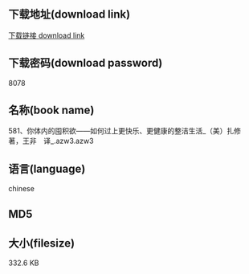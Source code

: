 ## 下载地址(download link)
[下载链接 download link](https://voluble-croquembouche-d321dc.netlify.app/?s=581%E3%80%81%E4%BD%A0%E4%BD%93%E5%86%85%E7%9A%84%E5%9B%A4%E7%A7%AF%E6%AC%B2%E2%80%94%E2%80%94%E5%A6%82%E4%BD%95%E8%BF%87%E4%B8%8A%E6%9B%B4%E5%BF%AB%E4%B9%90%E3%80%81%E6%9B%B4%E5%81%A5%E5%BA%B7%E7%9A%84%E6%95%B4%E6%B4%81%E7%94%9F%E6%B4%BB_%EF%BC%88%E7%BE%8E%EF%BC%89%E6%89%8E%E4%BF%AE%E3%80%80%E8%91%97%EF%BC%8C%E7%8E%8B%E9%9D%9E%E3%80%80%E8%AF%91_.azw3)

## 下载密码(download password)
8078

## 名称(book name)
581、你体内的囤积欲——如何过上更快乐、更健康的整洁生活_（美）扎修　著，王非　译_.azw3.azw3

## 语言(language)
chinese

## MD5


## 大小(filesize)
332.6 KB
